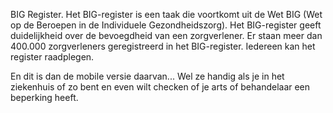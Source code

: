 BIG Register.
Het BIG-register is een taak die voortkomt uit de Wet BIG (Wet op de Beroepen in de Individuele Gezondheidszorg).
Het BIG-register geeft duidelijkheid over de bevoegdheid van een zorgverlener. Er staan meer dan 400.000 zorgverleners
geregistreerd in het BIG-register. Iedereen kan het register raadplegen.

En dit is dan de mobile versie daarvan...
Wel ze handig als je in het ziekenhuis of zo bent en even wilt checken of je arts of behandelaar een beperking heeft.
